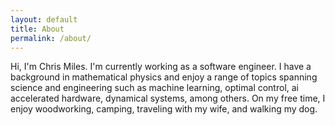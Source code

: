 ```yaml
---
layout: default
title: About
permalink: /about/
---
```


Hi, I'm Chris Miles. I'm currently working as a software engineer. I have a background in mathematical physics and enjoy a range of topics spanning science and engineering such as machine learning, optimal control, ai accelerated hardware, dynamical systems, among others. On my free time, I enjoy woodworking, camping, traveling with my wife, and walking my dog.